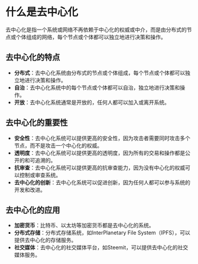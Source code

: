 **什么是去中心化**
=====================

去中心化是指一个系统或网络不再依赖于中心化的权威或中介，而是由分布式的节点或个体组成的网络，每个节点或个体都可以独立地进行决策和操作。

**去中心化的特点**
--------------------

* **分布式**：去中心化系统由分布式的节点或个体组成，每个节点或个体都可以独立地进行决策和操作。
* **自治**：去中心化系统中的每个节点或个体都可以自治，独立地进行决策和操作。
* **开放**：去中心化系统通常是开放的，任何人都可以加入或离开系统。

**去中心化的重要性**
----------------------

* **安全性**：去中心化系统可以提供更高的安全性，因为攻击者需要同时攻击多个节点，而不是攻击一个中心化的权威。
* **透明度**：去中心化系统可以提供更高的透明度，因为所有的交易和操作都是公开的和可追溯的。
* **抗审查**：去中心化系统可以提供更高的抗审查能力，因为没有中心化的权威可以控制或审查系统。
* **去中心化的创新**：去中心化系统可以促进创新，因为任何人都可以参与系统的开发和改进。

**去中心化的应用**
--------------------

* **加密货币**：比特币、以太坊等加密货币都是去中心化的系统。
* **分布式存储**：分布式存储系统，如InterPlanetary File System（IPFS），可以提供去中心化的存储服务。
* **社交媒体**：去中心化的社交媒体平台，如Steemit，可以提供去中心化的社交媒体服务。